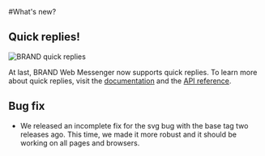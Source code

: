 #What's new?

## Quick replies!
![BRAND quick replies](http://i.imgur.com/zpOXr1b.gif)

At last, BRAND Web Messenger now supports quick replies. To learn more about quick replies, visit the [documentation](http://docs.smooch.io/javascript/#replies) and the [API reference](http://docs.smooch.io/rest/#action-buttons).

## Bug fix
- We released an incomplete fix for the svg bug with the base tag two releases ago. This time, we made it more robust and it should be working on all pages and browsers.
